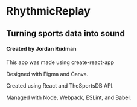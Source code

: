 # RhythmicReplay
## Turning sports data into sound
#### Created by Jordan Rudman

This app was made using create-react-app

Designed with Figma and Canva.

Created using React and TheSportsDB API.

Managed with Node, Webpack, ESLint, and Babel.
